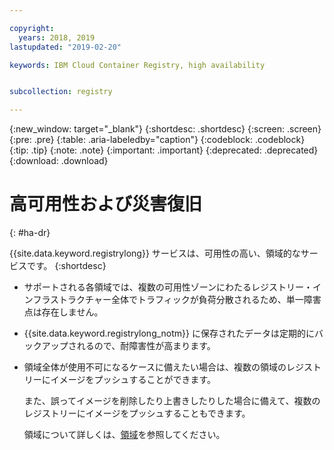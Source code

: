 ```yaml
---

copyright:
  years: 2018, 2019
lastupdated: "2019-02-20"

keywords: IBM Cloud Container Registry, high availability


subcollection: registry

---
```


{:new_window: target="_blank"}
{:shortdesc: .shortdesc}
{:screen: .screen}
{:pre: .pre}
{:table: .aria-labeledby="caption"}
{:codeblock: .codeblock}
{:tip: .tip}
{:note: .note}
{:important: .important}
{:deprecated: .deprecated}
{:download: .download}

# 高可用性および災害復旧
{: #ha-dr}

{{site.data.keyword.registrylong}} サービスは、可用性の高い、領域的なサービスです。
{:shortdesc}

* サポートされる各領域では、複数の可用性ゾーンにわたるレジストリー・インフラストラクチャー全体でトラフィックが負荷分散されるため、単一障害点は存在しません。

* {{site.data.keyword.registrylong_notm}} に保存されたデータは定期的にバックアップされるので、耐障害性が高まります。

* 領域全体が使用不可になるケースに備えたい場合は、複数の領域のレジストリーにイメージをプッシュすることができます。
  
  また、誤ってイメージを削除したり上書きしたりした場合に備えて、複数のレジストリーにイメージをプッシュすることもできます。

  領域について詳しくは、[領域](/docs/services/Registry/registry_overview.html#registry_regions)を参照してください。
